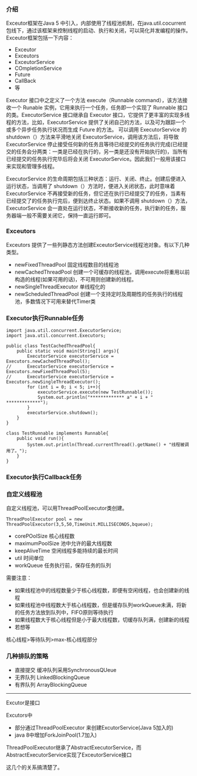 ### 介绍
Exceutor框架在Java 5 中引入，内部使用了线程池机制，在java.util.cocurrent包线下，通过该框架来控制线程的启动、执行和关闭，可以简化并发编程的操作。
Exceutor框架包括一下内容：

* Exceutor
* Exceutors
* ExceutorService
* COmpletionService
* Future
* CallBack
* 等

Executor 接口中之定义了一个方法 execute（Runnable command），该方法接收一个 Runable 实例，它用来执行一个任务，任务即一个实现了 Runnable 接口的类。ExecutorService 接口继承自 Executor 接口，它提供了更丰富的实现多线程的方法，比如，ExecutorService 提供了关闭自己的方法，以及可为跟踪一个或多个异步任务执行状况而生成 Future 的方法。 可以调用 ExecutorService 的 shutdown（）方法来平滑地关闭 ExecutorService，调用该方法后，将导致 ExecutorService 停止接受任何新的任务且等待已经提交的任务执行完成(已经提交的任务会分两类：一类是已经在执行的，另一类是还没有开始执行的)，当所有已经提交的任务执行完毕后将会关闭 ExecutorService。因此我们一般用该接口来实现和管理多线程。

ExecutorService 的生命周期包括三种状态：运行、关闭、终止。创建后便进入运行状态，当调用了 shutdown（）方法时，便进入关闭状态，此时意味着 ExecutorService 不再接受新的任务，但它还在执行已经提交了的任务，当素有已经提交了的任务执行完后，便到达终止状态。如果不调用 shutdown（）方法，ExecutorService 会一直处在运行状态，不断接收新的任务，执行新的任务，服务器端一般不需要关闭它，保持一直运行即可。


### Exceutors

Exceutors 提供了一些列静态方法创建ExceutorService线程池对象。有以下几种类型。

* newFixedThreadPool 固定线程数目的线程池
* newCachedThreadPool 创建一个可缓存的线程池，调用execute将重用以前构造的线程(如果可用的话)，不可用则创建新的线程。
* newSingleThreadExecutor 单线程化的
* newScheduledThreadPool 创建一个支持定时及周期性的任务执行的线程池，多数情况下可用来替代Timer类

### Executor执行Runnable任务

```
import java.util.concurrent.ExecutorService;   
import java.util.concurrent.Executors;   

public class TestCachedThreadPool{   
    public static void main(String[] args){   
        ExecutorService executorService = Executors.newCachedThreadPool();   
//      ExecutorService executorService = Executors.newFixedThreadPool(5);  
//      ExecutorService executorService = Executors.newSingleThreadExecutor();  
        for (int i = 0; i < 5; i++){   
            executorService.execute(new TestRunnable());   
            System.out.println("************* a" + i + " *************");   
        }   
        executorService.shutdown();   
    }   
}   

class TestRunnable implements Runnable{   
    public void run(){   
        System.out.println(Thread.currentThread().getName() + "线程被调用了。");   
    }   
}  
```

### Executor执行Callback任务


### 自定义线程池

自定义线程池，可以用ThreadPoolExecutor类创建。

```
ThreadPoolExecutor pool = new ThreadPoolExecutor(3,5,50,TimeUnit.MILLISECONDS,bqueue);
```

* corePOolSize 核心线程数
* maximumPoolSize 池中允许的最大线程数
* keepAliveTime 空闲线程多能持续的最长时间
* util 时间单位
* workQueue 任务执行前，保存任务的队列

需要注意：

* 如果线程池中的线程数量少于核心线程数，即便有空闲线程，也会创建新的线程
* 如果线程池中线程数大于核心线程数，但是缓存队列workQueue未满，将新的任务方法放到队列中，FIFO原则等待执行
* 如果线程数大于核心线程但是小于最大线程数，切缓存队列满，创建新的线程
* 若想等

核心线程>等待队列>max-核心线程部分


### 几种排队的策略

* 直接提交 缓冲队列采用SynchronousQUeue
* 无界队列 LinkedBlockingQueue
* 有界队列 ArrayBlockingQueue

_ _ _

Excutor是接口

Excutors中

* 部分通过ThreadPoolExecutor 来创建ExcutorService(Java 5加入的)
* java 8中增加ForkJoinPool(1.7加入)

ThreadPoolExecutor继承了AbstractExecutorService，而AbstractExecutorService实现了ExceutorService接口

这几个的关系搞清楚了。

































